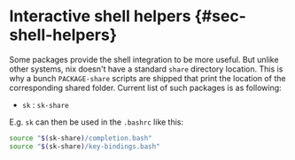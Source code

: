 # Interactive shell helpers {#sec-shell-helpers}

Some packages provide the shell integration to be more useful. But unlike other systems, nix doesn't have a standard `share` directory location. This is why a bunch `PACKAGE-share` scripts are shipped that print the location of the corresponding shared folder. Current list of such packages is as following:

- `sk` : `sk-share`

E.g. `sk` can then be used in the `.bashrc` like this:

```bash
source "$(sk-share)/completion.bash"
source "$(sk-share)/key-bindings.bash"
```
